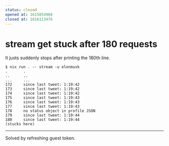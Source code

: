 ```yaml
---
status: closed
opened at: 1615854968
closed at: 1616113476
---
```


# stream get stuck after 180 requests

It justs suddenly stops after printing the 180th line.

```
$ nix run . -- stream -u elonmusk
.       .
..      ..
...     ...
172     since last tweet: 1:19:42
173     since last tweet: 1:19:42
174     since last tweet: 1:19:42
175     since last tweet: 1:19:43
176     since last tweet: 1:19:43
177     since last tweet: 1:19:43
178     no status object in profile JSON
179     since last tweet: 1:19:44
180     since last tweet: 1:19:44
(stucks here)
```

---

Solved by refreshing guest token.

